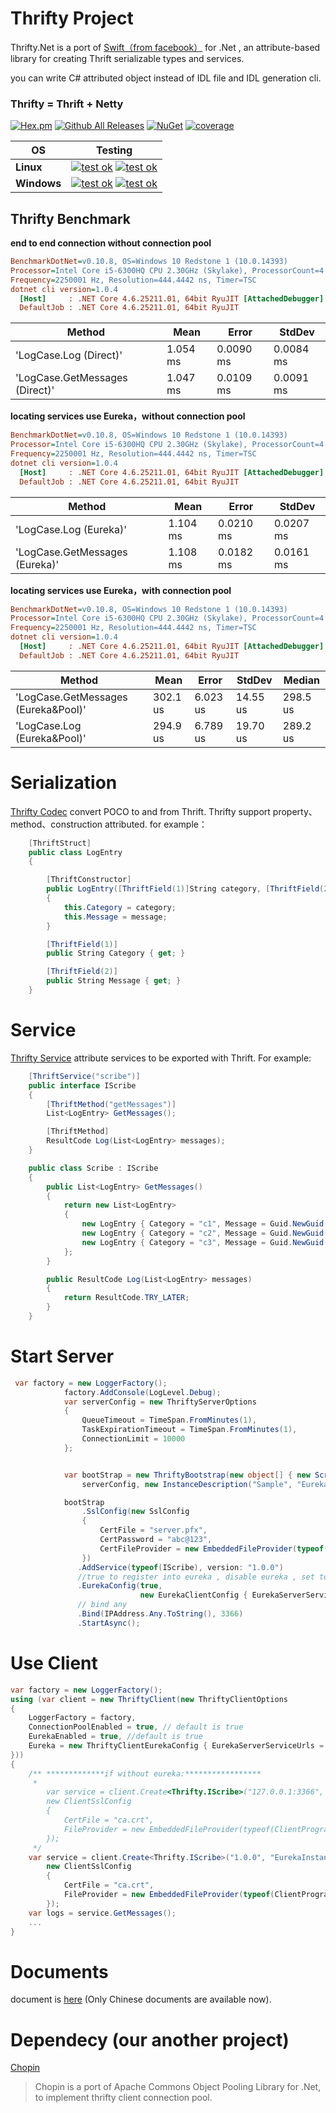 # Thrifty Project

   
   
Thrifty.Net is a port of [Swift（from facebook）](https://github.com/facebook/swift) for .Net , an attribute-based library for creating Thrift serializable types and services.

you can write C# attributed object instead of IDL file and IDL generation cli.

### Thrifty = Thrift + Netty

[![Hex.pm](https://img.shields.io/hexpm/l/plug.svg)]()
[![Github All Releases](https://img.shields.io/github/downloads/endink/Thrifty/total.svg?style=flat-square)](https://github.com/endink/Thrifty/archive/master.zip)
[![NuGet](https://img.shields.io/nuget/v/Thrifty.MicroServices.svg)](https://www.nuget.org/packages/Thrifty.MicroServices/)
[![coverage](https://img.shields.io/badge/coverage-92%25-red.svg)]()

|       OS      | Testing |
|-------------|:----------:|
|**Linux**|[![test ok](https://img.shields.io/badge/eureka-testing%20pass-green.svg)]() [![test ok](https://img.shields.io/badge/end2end-testing%20pass-green.svg)]()|
|**Windows**  |[![test ok](https://img.shields.io/badge/eureka-testing%20pass-green.svg)]() [![test ok](https://img.shields.io/badge/end2end-testing%20pass-green.svg)]()|

## Thrifty Benchmark  

**end to end connection without connection pool**


```ini
BenchmarkDotNet=v0.10.8, OS=Windows 10 Redstone 1 (10.0.14393)
Processor=Intel Core i5-6300HQ CPU 2.30GHz (Skylake), ProcessorCount=4
Frequency=2250001 Hz, Resolution=444.4442 ns, Timer=TSC
dotnet cli version=1.0.4
  [Host]     : .NET Core 4.6.25211.01, 64bit RyuJIT [AttachedDebugger]
  DefaultJob : .NET Core 4.6.25211.01, 64bit RyuJIT
```

Method|Mean|Error|StdDev
------------------------------ |---------|----------|----------
'LogCase.Log (Direct)'|1.054 ms|0.0090 ms|0.0084 ms
'LogCase.GetMessages (Direct)'|1.047 ms|0.0109 ms|0.0091 ms

**locating services  use Eureka，without connection pool**

```ini
BenchmarkDotNet=v0.10.8, OS=Windows 10 Redstone 1 (10.0.14393)
Processor=Intel Core i5-6300HQ CPU 2.30GHz (Skylake), ProcessorCount=4
Frequency=2250001 Hz, Resolution=444.4442 ns, Timer=TSC
dotnet cli version=1.0.4
  [Host]     : .NET Core 4.6.25211.01, 64bit RyuJIT [AttachedDebugger]
  DefaultJob : .NET Core 4.6.25211.01, 64bit RyuJIT
```

 Method|Mean|Error|StdDev
------------------------------- |---------|----------|----------
'LogCase.Log (Eureka)'|1.104 ms|0.0210 ms|0.0207 ms
'LogCase.GetMessages (Eureka)'|1.108 ms|0.0182 ms|0.0161 ms

**locating services  use Eureka，with connection pool**
```ini
BenchmarkDotNet=v0.10.8, OS=Windows 10 Redstone 1 (10.0.14393)
Processor=Intel Core i5-6300HQ CPU 2.30GHz (Skylake), ProcessorCount=4
Frequency=2250001 Hz, Resolution=444.4442 ns, Timer=TSC
dotnet cli version=1.0.4
  [Host]     : .NET Core 4.6.25211.01, 64bit RyuJIT [AttachedDebugger]
  DefaultJob : .NET Core 4.6.25211.01, 64bit RyuJIT
```

Method|Mean|Error|StdDev|Median
 ------------------------------- |---------|---------|---------|---------
'LogCase.GetMessages (Eureka&Pool)' | 302.1 us | 6.023 us | 14.55 us | 298.5 us
'LogCase.Log (Eureka&Pool)' | 294.9 us | 6.789 us | 19.70 us | 289.2 us



# Serialization 

[Thrifty Codec](src/Thrifty.Services/Codecs) convert POCO to and from Thrift.
Thrifty support property、method、construction attributed. for example：

```csharp
    [ThriftStruct]
    public class LogEntry
    {

        [ThriftConstructor]
        public LogEntry([ThriftField(1)]String category, [ThriftField(2)]String message)
        {
            this.Category = category;
            this.Message = message;
        }

        [ThriftField(1)]
        public String Category { get; }

        [ThriftField(2)]
        public String Message { get; }
    }
```

# Service 

[Thrifty Service](src/Thrifty.Services/) attribute services to be exported with Thrift. For example:

```csharp
    [ThriftService("scribe")]
    public interface IScribe
    {
        [ThriftMethod("getMessages")]
        List<LogEntry> GetMessages();

        [ThriftMethod]
        ResultCode Log(List<LogEntry> messages);
    }

    public class Scribe : IScribe
    {
        public List<LogEntry> GetMessages()
        {
            return new List<LogEntry>
            {
                new LogEntry { Category = "c1", Message = Guid.NewGuid().ToString() },
                new LogEntry { Category = "c2", Message = Guid.NewGuid().ToString() },
                new LogEntry { Category = "c3", Message = Guid.NewGuid().ToString() }
            };
        }

        public ResultCode Log(List<LogEntry> messages)
        {
            return ResultCode.TRY_LATER;
        }
    }
```


# Start Server

```csharp
 var factory = new LoggerFactory();
            factory.AddConsole(LogLevel.Debug);
            var serverConfig = new ThriftyServerOptions
            {
                QueueTimeout = TimeSpan.FromMinutes(1),
                TaskExpirationTimeout = TimeSpan.FromMinutes(1),
                ConnectionLimit = 10000
            };


            var bootStrap = new ThriftyBootstrap(new object[] { new Scribe() },
                serverConfig, new InstanceDescription("Sample", "EurekaInstance1", "127.0.0.1"), factory);

            bootStrap
                .SslConfig(new SslConfig
                {
                    CertFile = "server.pfx",
                    CertPassword = "abc@123",
                    CertFileProvider = new EmbeddedFileProvider(typeof(Program).GetTypeInfo().Assembly)
                })
               .AddService(typeof(IScribe), version: "1.0.0")
               //true to register into eureka , disable eureka , set to false
               .EurekaConfig(true, 
                             new EurekaClientConfig { EurekaServerServiceUrls = "http://192.168.0.10:8761/eureka" })
               // bind any
               .Bind(IPAddress.Any.ToString(), 3366)
               .StartAsync();
```

# Use Client

```csharp
var factory = new LoggerFactory();
using (var client = new ThriftyClient(new ThriftyClientOptions
{
    LoggerFactory = factory,
    ConnectionPoolEnabled = true, // default is true
    EurekaEnabled = true, //default is true
    Eureka = new ThriftyClientEurekaConfig { EurekaServerServiceUrls = "http://192.168.0.10:8761/eureka" } //optional
}))
{
    /** *************if without eureka:*****************
     * 
        var service = client.Create<Thrifty.IScribe>("127.0.0.1:3366",
        new ClientSslConfig
        {
            CertFile = "ca.crt",
            FileProvider = new EmbeddedFileProvider(typeof(ClientProgram).GetTypeInfo().Assembly)
        });
     */
    var service = client.Create<Thrifty.IScribe>("1.0.0", "EurekaInstance1",
        new ClientSslConfig
        {
            CertFile = "ca.crt",
            FileProvider = new EmbeddedFileProvider(typeof(ClientProgram).GetTypeInfo().Assembly)
        });
    var logs = service.GetMessages();
    ...
}
```



# Documents

document is [here](https://github.com/endink/Thrifty/wiki) (Only Chinese documents are available now).

# Dependecy (our another project)

[Chopin](https://github.com/endink/Chopin) 
> Chopin is a port of Apache Commons Object Pooling Library for .Net, to implement thrifty client connection pool.